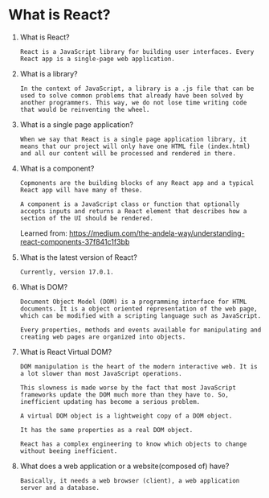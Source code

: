 # What is React?

1.  What is React?
    
    ```
    React is a JavaScript library for building user interfaces. Every React app is a single-page web application. 
    ```
2. What is a library?

    ```
    In the context of JavaScript, a library is a .js file that can be used to solve common problems that already have been solved by another programmers. This way, we do not lose time writing code that would be reinventing the wheel.
    ```
3. What is a single page application?

    ```
    When we say that React is a single page application library, it means that our project will only have one HTML file (index.html) and all our content will be processed and rendered in there.
    ```
4. What is a component?

    ```
    Copmonents are the building blocks of any React app and a typical React app will have many of these. 

    A component is a JavaScript class or function that optionally accepts inputs and returns a React element that describes how a section of the UI should be rendered.

    ```
    Learned from: https://medium.com/the-andela-way/understanding-react-components-37f841c1f3bb

5. What is the latest version of React?

    ```
    Currently, version 17.0.1.
    ```
6. What is DOM?

    ```
    Document Object Model (DOM) is a programming interface for HTML documents. It is a object oriented representation of the web page, which can be modified with a scripting language such as JavaScript.
    
    Every properties, methods and events available for manipulating and creating web pages are organized into objects.
    ```

7. What is React Virtual DOM?

    ```
    DOM manipulation is the heart of the modern interactive web. It is a lot slower than most JavaScript operations.

    This slowness is made worse by the fact that most JavaScript frameworks update the DOM much more than they have to. So, inefficient updating has become a serious problem.

    A virtual DOM object is a lightweight copy of a DOM object.

    It has the same properties as a real DOM object. 

    React has a complex engineering to know which objects to change without beeing inefficient.
    ```

8. What does a web application or a website(composed of) have?

    ```
    Basically, it needs a web browser (client), a web application server and a database.
    ```
